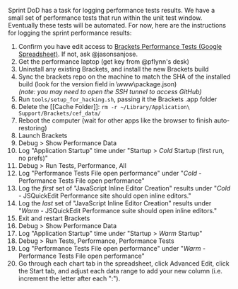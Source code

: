 Sprint DoD has a task for logging performance tests results. We have a small set of performance tests that run within the unit test window. Eventually these tests will be automated. For now, here are the instructions for logging the sprint performance results:

1. Confirm you have edit access to [Brackets Performance Tests (Google Spreadsheet)](https://docs.google.com/spreadsheet/ccc?key=0Aras0diokeHxdEc5RGtOeVI0V0xGU3FPUXBuX3ZYTlE#gid=0). If not, ask @jasonsanjose.
2. Get the performance laptop (get key from @pflynn's desk)
3. Uninstall any existing Brackets, and install the new Brackets build
4. Sync the brackets repo on the machine to match the SHA of the installed build (look for the version field in <path to install>\www\package.json)<br> _(note: you may need to open the SSH tunnel to access GitHub)_
5. Run ``tools/setup_for_hacking.sh``, passing it the Brackets .app folder
6. Delete the [[Cache Folder]]: `rm -r ~/Library/Application\ Support/Brackets/cef_data/`
7. Reboot the computer (wait for other apps like the browser to finish auto-restoring)
8. Launch Brackets
9. Debug > Show Performance Data
10. Log "Application Startup" time under "Startup > _Cold_ Startup (first run, no prefs)"
11. Debug > Run Tests, Performance, All
12. Log "Performance Tests File open performance" under "<i>Cold</i> - Performance Tests File open performance"
13. Log the _first_ set of "JavaScript Inline Editor Creation" results under "<i>Cold</i> - JSQuickEdit Performance site should open inline editors."
14. Log the _last_ set of "JavaScript Inline Editor Creation" results under "<i>Warm</i> - JSQuickEdit Performance suite should open inline editors."
15. Exit and restart Brackets
16. Debug > Show Performance Data
17. Log "Application Startup" time under "Startup > _Warm_ Startup"
18. Debug > Run Tests, Performance, Performance Tests
19. Log "Performance Tests File open performance" under "<i>Warm</i> - Performance Tests File open performance"
20. Go through each chart tab in the spreadsheet, click Advanced Edit, click the Start tab, and adjust each data range to add your new column (i.e. increment the letter after each ":").